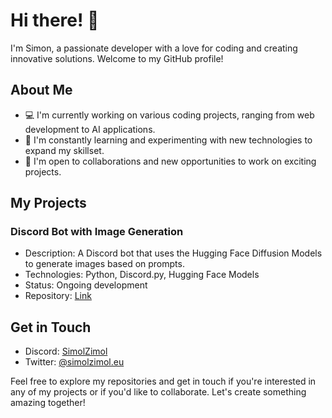 # Hi there! 👋

I'm Simon, a passionate developer with a love for coding and creating innovative solutions. Welcome to my GitHub profile!

## About Me

- 💻 I'm currently working on various coding projects, ranging from web development to AI applications.
- 🌱 I'm constantly learning and experimenting with new technologies to expand my skillset.
- 🚀 I'm open to collaborations and new opportunities to work on exciting projects.

## My Projects

### Discord Bot with Image Generation

- Description: A Discord bot that uses the Hugging Face Diffusion Models to generate images based on prompts.
- Technologies: Python, Discord.py, Hugging Face Models
- Status: Ongoing development
- Repository: [Link](https://github.com/SimolZimol/Discord-Bot-stable-diffusion-AMD)

## Get in Touch

- Discord: [SimolZimol](discordapp.com/users/253922739709018114)
- Twitter: [@simolzimol.eu](https://twitter.com/simolzimol)

Feel free to explore my repositories and get in touch if you're interested in any of my projects or if you'd like to collaborate. Let's create something amazing together!
